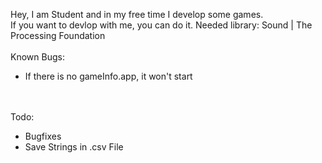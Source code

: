 
Hey, I am Student and in my free time I develop some games. <br>
If you want to devlop with me, you can do it. Needed library: Sound | The Processing Foundation <br><br>
Known Bugs:
<ul>
    <li>If there is no gameInfo.app, it won't start </li>
</ul>
<br><br>
Todo:
<ul>
    <li>Bugfixes</li>
    <li>Save Strings in .csv File</li>
</ul>

